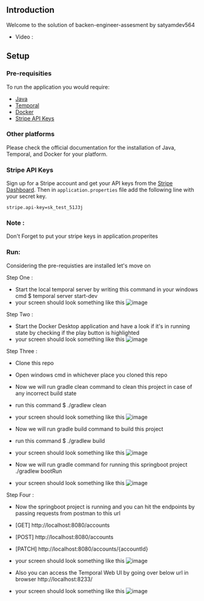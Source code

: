 ## Introduction

Welcome to the solution of backen-engineer-assesment by satyamdev564
- Video : 

## Setup

### Pre-requisities

To run the application you would require:

- [Java](https://www.azul.com/downloads/#zulu)
- [Temporal](https://docs.temporal.io/cli#install)
- [Docker](https://docs.docker.com/get-docker/)
- [Stripe API Keys](https://stripe.com/docs/keys)

### Other platforms

Please check the official documentation for the installation of Java, Temporal, and Docker for your platform.

### Stripe API Keys

Sign up for a Stripe account and get your API keys from the [Stripe Dashboard](https://dashboard.stripe.com/apikeys).
Then in `application.properties` file add the following line with your secret key.

```properties
stripe.api-key=sk_test_51J3j
```
### Note :
Don't Forget to put your stripe keys in application.properites

### Run:
Considering the pre-requisties are installed let's move on 

Step One :
- Start the local temporal server by writing this command in your windows cmd
  $ temporal server start-dev
- your screen should look something like this
  ![image](https://github.com/satyamdev564/backend-engineer-assessment/assets/59652591/78149ef9-ff1d-44ef-b53f-c9f77b5c7b63)

  
Step Two :
- Start the Docker Desktop application and have a look if it's in running state by checking if the play button is highlighted
- your screen should look something like this
  ![image](https://github.com/satyamdev564/backend-engineer-assessment/assets/59652591/fc0ee4b3-1ed4-4161-a2e2-b1cedf08eb36)

Step Three :
- Clone this repo
- Open windows cmd in whichever place you cloned this repo
- Now we will run gradle clean command to clean this project in case of any incorrect build state
- run this command
  $ ./gradlew clean
- your screen should look something like this
  ![image](https://github.com/satyamdev564/backend-engineer-assessment/assets/59652591/000852d7-5b96-4ad8-839a-1be5afd9fa27)

- Now we will run gradle build command to build this project
- run this command
  $ ./gradlew build
- your screen should look something like this
  ![image](https://github.com/satyamdev564/backend-engineer-assessment/assets/59652591/4f66a8e3-b613-4e1f-9e67-93eba9b92c45)

- Now we will run gradle command for running this springboot project
  ./gradlew bootRun
- your screen should look something like this
  ![image](https://github.com/satyamdev564/backend-engineer-assessment/assets/59652591/4656d410-42ec-429e-a1b1-8dcc56f0ee0e)

Step Four :
- Now the springboot project is running and you can hit the endpoints by passing requests from postman to this url
- [GET] http://localhost:8080/accounts
- [POST] http://localhost:8080/accounts
- [PATCH] http://localhost:8080/accounts/{accountId}
- your screen should look something like this
  ![image](https://github.com/satyamdev564/backend-engineer-assessment/assets/59652591/e74446c4-ea68-428b-ac2d-c5dd3c65ed93)

- Also you can access the Temporal Web UI by going over below url in browser
  http://localhost:8233/
- your screen should look something like this
  ![image](https://github.com/satyamdev564/backend-engineer-assessment/assets/59652591/d8188438-6357-44b9-9c69-4a068ad5e664)
